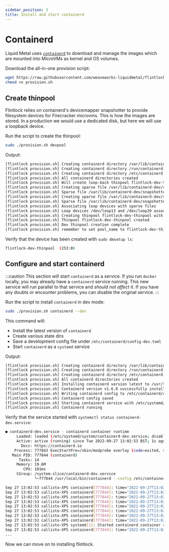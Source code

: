 ```yaml
---
sidebar_position: 3
title: Install and start containerd
---
```


# Containerd

Liquid Metal uses [`containerd`][containerd] to download and manage the images which are mounted
into MicroVMs as kernel and OS volumes.

Download the all-in-one provision script:

```bash
wget https://raw.githubusercontent.com/weaveworks-liquidmetal/flintlock/main/hack/scripts/provision.sh
chmod +x provision.sh
```

## Create thinpool

Flintlock relies on containerd's devicemapper snapshotter to provide filesystem
devices for Firecracker microvms. This is how the images are stored. In a production
we would use a dedicated disk, but here we will use a loopback device.

Run the script to create the thinpool:

```bash
sudo ./provision.sh devpool
```

Output:
```bash
[flintlock provision.sh] Creating containerd directory /var/lib/containerd-dev/snapshotter/devmapper
[flintlock provision.sh] Creating containerd directory /run/containerd-dev
[flintlock provision.sh] Creating containerd directory /etc/containerd
[flintlock provision.sh] All containerd directories created
[flintlock provision.sh] Will create loop-back thinpool flintlock-dev-thinpool
[flintlock provision.sh] Creating sparse file /var/lib/containerd-dev/snapshotter/devmapper/data of size 100G
[flintlock provision.sh] Sparse file /var/lib/containerd-dev/snapshotter/devmapper/data created
[flintlock provision.sh] Creating sparse file /var/lib/containerd-dev/snapshotter/devmapper/metadata of size 10G
[flintlock provision.sh] Sparse file /var/lib/containerd-dev/snapshotter/devmapper/metadata created
[flintlock provision.sh] Associating loop devices with sparse files
[flintlock provision.sh] Loop devices /dev/loop13 and /dev/loop20 associated
[flintlock provision.sh] Creating thinpool flintlock-dev-thinpool with devices /dev/loop13 and /dev/loop20
[flintlock provision.sh] Thinpool flintlock-dev-thinpool created
[flintlock provision.sh] Dev thinpool creation complete
[flintlock provision.sh] remember to set pool_name to flintlock-dev-thinpool in your containerd config
```

Verify that the device has been created with `sudo dmsetup ls`:
```bash
flintlock-dev-thinpool  (253:0)
```

## Configure and start containerd

:::caution
This section will start `containerd` as a service. If you run `docker` locally,
you may already have a `containerd` service running. This new service will run
parallel to that service and _should not affect it_.
If you have any doubts or encounter problems, you can disable the original service.
:::

Run the script to install `containerd` in dev mode:

```bash
sudo ./provision.sh containerd --dev
```

This command will:
- Install the latest version of `containerd`
- Create various state dirs
- Save a development config file under `/etc/containerd/config-dev.toml`
- Start `containerd` as a `systemd` service

Output:
```bash
[flintlock provision.sh] Creating containerd directory /var/lib/containerd-dev/snapshotter/devmapper
[flintlock provision.sh] Creating containerd directory /run/containerd-dev
[flintlock provision.sh] Creating containerd directory /etc/containerd
[flintlock provision.sh] All containerd directories created
[flintlock provision.sh] Installing containerd version latest to /usr/local/bin
[flintlock provision.sh] Containerd version v1.6.8 successfully installed
[flintlock provision.sh] Writing containerd config to /etc/containerd/config-dev.toml
[flintlock provision.sh] Containerd config saved
[flintlock provision.sh] Starting containerd service with /etc/systemd/system/containerd-dev.service
[flintlock provision.sh] Containerd running
```

Verify that the service started with `systemctl status containerd-dev.service`:

```bash
● containerd-dev.service - containerd container runtime
     Loaded: loaded (/etc/systemd/system/containerd-dev.service; disabled; vendor preset: enabled)
     Active: active (running) since Tue 2022-09-27 13:02:53 BST; 1s ago
       Docs: https://containerd.io
    Process: 777843 ExecStartPre=/sbin/modprobe overlay (code=exited, status=0/SUCCESS)
   Main PID: 777844 (containerd)
      Tasks: 14
     Memory: 19.6M
        CPU: 101ms
     CGroup: /system.slice/containerd-dev.service
             └─777844 /usr/local/bin/containerd --config /etc/containerd/config-dev.toml

Sep 27 13:02:53 callisto-XPS containerd[777844]: time="2022-09-27T13:02:53.048720119+01:00" level=info msg="Start snapshots syncer"
Sep 27 13:02:53 callisto-XPS containerd[777844]: time="2022-09-27T13:02:53.048728525+01:00" level=info msg="Start cni network conf syncer for default"
Sep 27 13:02:53 callisto-XPS containerd[777844]: time="2022-09-27T13:02:53.048735830+01:00" level=info msg="Start streaming server"
Sep 27 13:02:53 callisto-XPS containerd[777844]: time="2022-09-27T13:02:53.048741460+01:00" level=info msg=serving... address="127.0.0.1:1338"
Sep 27 13:02:53 callisto-XPS containerd[777844]: time="2022-09-27T13:02:53.048804854+01:00" level=info msg=serving... address=/run/containerd-dev/containerd.sock.ttrpc
Sep 27 13:02:53 callisto-XPS containerd[777844]: time="2022-09-27T13:02:53.048845976+01:00" level=info msg=serving... address=/run/containerd-dev/containerd.sock
Sep 27 13:02:53 callisto-XPS containerd[777844]: time="2022-09-27T13:02:53.048894187+01:00" level=debug msg="sd notification" error="<nil>" notified=true state="READY=1"
Sep 27 13:02:53 callisto-XPS containerd[777844]: time="2022-09-27T13:02:53.048917346+01:00" level=info msg="containerd successfully booted in 0.033546s"
Sep 27 13:02:53 callisto-XPS systemd[1]: Started containerd container runtime.
Sep 27 13:02:53 callisto-XPS containerd[777844]: time="2022-09-27T13:02:53.154115708+01:00" level=debug msg="garbage collected" d=6.658119ms
...
```

Now we can move on to installing flintlock.

[containerd]: https://containerd.io/
